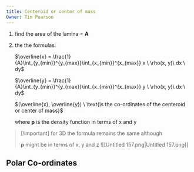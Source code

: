 ```yaml
---
title: Centeroid or center of mass
Owner: Tim Pearson
---
```

  
1. find the area of the lamina = **A**
2. the the formulas:
    
    $\overline{x} = \frac{1}{A}\int_{y_{min}}^{y_{max}}\int_{x_{min}}^{x_{max}} x \ \rho(x, y)\ dx \ dy$
    
    $\overline{y} = \frac{1}{A}\int_{y_{min}}^{y_{max}}\int_{x_{min}}^{x_{max}} y \ \rho(x, y)\ dx \ dy$
    
    $(\overline{x}, \overline{y}) \ \text{is the co-ordinates of the centeroid or center of mass}$
    
    where **ρ** is the density function in terms of x and y
    
      
    
      
    

> [!important] for 3D the formula remains the same although
> 
> **ρ** might be in terms of x, y and z
![[Untitled 157.png|Untitled 157.png]]
## Polar Co-ordinates